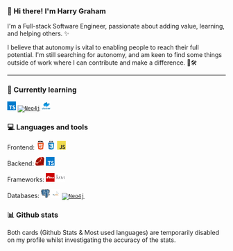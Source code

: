 ### 👋 Hi there! I'm Harry Graham

I'm a Full-stack Software Engineer, passionate about adding value, learning, and helping others. ✨

I believe that autonomy is vital to enabling people to reach their full potential. I'm still searching for autonomy, and am keen to find some things outside of work where I can contribute and make a difference. 🧡🛠️

---

### 🌱 Currently learning

<code><a href="https://github.com/topics/typescript"><img height="20" alt="TypeScript" src="https://raw.githubusercontent.com/github/explore/80688e429a7d4ef2fca1e82350fe8e3517d3494d/topics/typescript/typescript.png"></a></code>
<code><a href="https://github.com/neo4j"><img height="20" alt="Neo4j" src="https://avatars.githubusercontent.com/u/201120?s=200&v=4"></a></code>
<code><a href="https://github.com/docker"><img height="20" alt="Docker" src="https://raw.githubusercontent.com/github/explore/80688e429a7d4ef2fca1e82350fe8e3517d3494d/topics/docker/docker.png"></a></code>

### 💻 Languages and tools

<!--
<code><a href=""><img height="20" alt="" src=""></a></code>
-->

Frontend:
<code><a href="https://github.com/topics/html"><img height="20" alt="HTML" src="https://raw.githubusercontent.com/github/explore/80688e429a7d4ef2fca1e82350fe8e3517d3494d/topics/html/html.png"></a></code>
<code><a href="https://github.com/topics/css"><img height="20" alt="CSS" src="https://raw.githubusercontent.com/github/explore/80688e429a7d4ef2fca1e82350fe8e3517d3494d/topics/css/css.png"></a></code>
<code><a href="https://github.com/topics/javascript"><img height="20" alt="JavaScript" src="https://raw.githubusercontent.com/github/explore/80688e429a7d4ef2fca1e82350fe8e3517d3494d/topics/javascript/javascript.png"></a></code>

Backend:
<code><a href="https://github.com/ruby"><img height="20" alt="Ruby" src="https://raw.githubusercontent.com/github/explore/80688e429a7d4ef2fca1e82350fe8e3517d3494d/topics/ruby/ruby.png"></a></code>
<code><a href="https://github.com/topics/typescript"><img height="20" alt="TypeScript" src="https://raw.githubusercontent.com/github/explore/80688e429a7d4ef2fca1e82350fe8e3517d3494d/topics/typescript/typescript.png"></a></code>

Frameworks:
<code><a href="https://github.com/topics/rails"><img height="20" alt="Rails" src="https://raw.githubusercontent.com/github/explore/80688e429a7d4ef2fca1e82350fe8e3517d3494d/topics/rails/rails.png"></a></code>
<code><a href="https://github.com/topics/koa"><img height="20" alt="Koa" src="https://raw.githubusercontent.com/github/explore/087f23463641d25ee971402fa26e3dfb2855edb9/topics/koa/koa.png"></a></code>

Databases:
<code><a href="https://github.com/topics/postgresql"><img height="20" alt="PostgreSQL" src="https://raw.githubusercontent.com/github/explore/80688e429a7d4ef2fca1e82350fe8e3517d3494d/topics/postgresql/postgresql.png"></a></code>
<code><a href="https://github.com/topics/mysql"><img height="20" alt="MySQL" src="https://raw.githubusercontent.com/github/explore/80688e429a7d4ef2fca1e82350fe8e3517d3494d/topics/mysql/mysql.png"></a></code>
<code><a href="https://github.com/neo4j"><img height="20" alt="Neo4j" src="https://avatars.githubusercontent.com/u/201120?s=200&v=4"></a></code>

### 📊 Github stats

Both cards (Github Stats & Most used languages) are temporarily disabled on my profile whilst investigating the accuracy of the stats.

<!--
[![My GitHub stats](https://github-readme-stats.vercel.app/api?username=harry-graham&hide=stars&show_icons=true)](https://github.com/anuraghazra/github-readme-stats)
![My most used languages](https://github-readme-stats.sabesansathananthan.vercel.app/api/top-langs/?username=harry-graham&layout=compact)
-->
